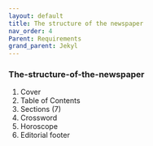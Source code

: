 ```yaml
---
layout: default
title: The structure of the newspaper
nav_order: 4
Parent: Requirements
grand_parent: Jekyl
---
```


<!-- Example of another paragraph -->
### The-structure-of-the-newspaper

1. Cover  
2. Table of Contents  
3. Sections (7)  
4. Crossword
5. Horoscope  
6. Editorial footer